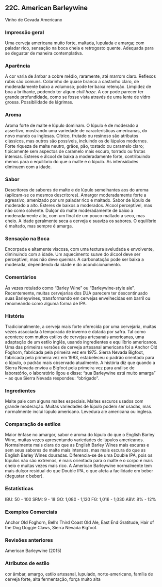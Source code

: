 ## 22C. American Barleywine
Vinho de Cevada Americano

### Impressão geral

Uma cerveja americana muito forte, maltada, lupulada e amarga; com paladar rico, sensação na boca cheia e retrogosto quente. Adequada para se degustar de maneira contemplativa.

### Aparência

A cor varia de âmbar a cobre médio, raramente, até marrom claro. Reflexos rubis são comuns. Colarinho de quase branco a castanho claro, de moderadamente baixo a volumoso; pode ter baixa retenção. Limpidez de boa a brilhante, podendo ter algum *chill haze*. A cor pode parecer ter grande profundidade, como se fosse vista através de uma lente de vidro grossa. Possibilidade de lágrimas.

### Aroma

Aroma forte de malte e lúpulo dominam. O lúpulo é de moderado a assertivo, mostrando uma variedade de características americanas, do novo mundo ou inglesas. Cítrico, frutado ou resinoso são atributos clássicos, mas outros são possíveis, incluindo os de lúpulos modernos. Forte riqueza de malte neutro, grãos, pão, tostado ou caramelo claro; tipicamente sem aspectos de caramelo mais escuro, torrado ou frutas intensas. Ésteres e álcool de baixa a moderadamente forte, contribuindo menos para o equilíbrio do que o malte e o lúpulo. As intensidades diminuem com a idade.

### Sabor

Descritores de sabores de malte e de lúpulo semelhantes aos do aroma (aplicam-se os mesmos descritores). Amargor moderadamente forte a agressivo, amenizado por um paladar rico e maltado. Sabor de lúpulo de moderado a alto. Ésteres de baixos a moderados. Álcool perceptível, mas não como solvente. Dulçor do malte moderadamente de baixo a moderadamente alto, com um final de um pouco maltado a seco, mas cheio. A idade geralmente seca a cerveja e suaviza os sabores. O equilíbrio é maltado, mas sempre é amarga.

### Sensação na Boca

Encorpada e altamente viscosa, com uma textura aveludada e envolvente, diminuindo com a idade. Um aquecimento suave do álcool deve ser perceptível, mas não deve queimar. A carbonatação pode ser baixa a moderada, dependendo da idade e do acondicionamento.

### Comentários

Às vezes rotulado como “Barley Wine” ou “Barleywine-style ale”. Recentemente, muitas cervejarias dos EUA parecem ter descontinuado suas Barleywines, transformando em cervejas envelhecidas em barril ou renomeando como alguma forma de IPA.

### História

Tradicionalmente, a cerveja mais forte oferecida por uma cervejaria, muitas vezes associada à temporada de inverno e datada por safra. Tal como acontece com muitos estilos de cervejas artesanais americanas, uma adaptação de um estilo inglês, usando ingredientes e equilíbrio americanos. Uma das primeiras versões de cerveja artesanal americana foi a Anchor Old Foghorn, fabricada pela primeira vez em 1975. Sierra Nevada Bigfoot, fabricada pela primeira vez em 1983, estabeleceu o padrão orientado para o lúpulo, o padrão mais observado atualmente. A história diz que quando a Sierra Nevada enviou a Bigfoot pela primeira vez para análise de laboratório, o laboratório ligou e disse: “sua Barleywine está muito amarga” – ao que Sierra Nevada respondeu: “obrigado”.

### Ingredientes

Malte pale com alguns maltes especiais. Maltes escuros usados com grande moderação. Muitas variedades de lúpulo podem ser usadas, mas normalmente inclui lúpulo americano. Levedura ale americana ou inglesa.

### Comparação de estilos

Maior ênfase no amargor, sabor e aroma do lúpulo do que o English Barley Wine, muitas vezes apresentando variedades de lúpulos americanos. Normalmente mais clara do que as English Barley Wines mais escuras e sem seus sabores de malte mais intensos, mas mais escura do que as English Barley Wines douradas. Diferencia-se de uma Double IPA, pois os lúpulos não são extremos, é mais orientada para o malte e o corpo é mais cheio e muitas vezes mais rico. A American Barleywine normalmente tem mais dulçor residual do que Double IPA, o que afeta a facilidade em beber (degustar x beber).

### Estatísticas

IBU: 50 - 100
SRM: 9 - 18
GO: 1,080 - 1,120
FG: 1,016 - 1,030
ABV: 8% - 12%

### Exemplos Comerciais

Anchor Old Foghorn, Bell’s Third Coast Old Ale, East End Gratitude, Hair of the Dog Doggie Claws, Sierra Nevada Bigfoot.

### Revisões anteriores

American Barleywine (2015)

### Atributos de estilo

cor âmbar, amargo, estilo artesanal, lupulado, norte-americano, família de cerveja forte, alta fermentação, força muito alta
